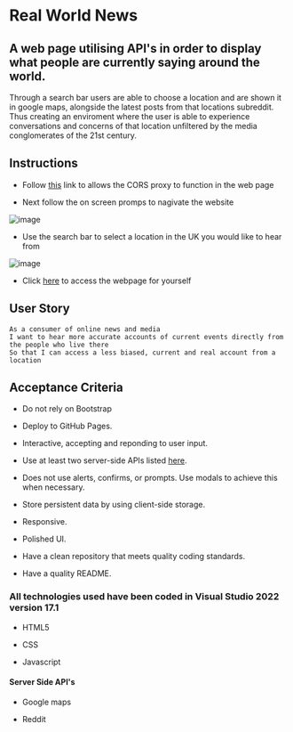 # Real World News

## A web page utilising API's in order to display what people are currently saying around the world.
Through a search bar users are able to choose a location and are shown it in google maps, alongside the latest posts from that locations subreddit. Thus creating an enviroment where the user is able to experience conversations and concerns of that location unfiltered by the media conglomerates of the 21st century.

## Instructions
* Follow [this](https://cors-anywhere.herokuapp.com/corsdemo) link to allows the CORS proxy to function in the web page

* Next follow the on screen promps to nagivate the website

![image](https://user-images.githubusercontent.com/100947794/166459176-570cf8a9-273a-4b24-8a6d-189db9561a2d.png)

* Use the search bar to select a location in the UK you would like to hear from

![image](https://user-images.githubusercontent.com/100947794/166460915-a112766d-99bd-40e3-af32-be9d3e7ca26f.png)

* Click [here](./index.html) to access the webpage for yourself

## User Story
```
As a consumer of online news and media
I want to hear more accurate accounts of current events directly from the people who live there
So that I can access a less biased, current and real account from a location
```

## Acceptance Criteria
* Do not rely on Bootstrap

* Deploy to GitHub Pages.

* Interactive, accepting and reponding to user input.

* Use at least two server-side APIs listed [here](https://coding-boot-camp.github.io/full-stack/apis/api-resources).

* Does not use alerts, confirms, or prompts. Use modals to achieve this when necessary.

* Store persistent data by using client-side storage.

* Responsive.

* Polished UI.

* Have a clean repository that meets quality coding standards.

* Have a quality README.

### All technologies used have been coded in Visual Studio 2022 version 17.1
* HTML5

* CSS

* Javascript

#### Server Side API's

* Google maps

* Reddit
